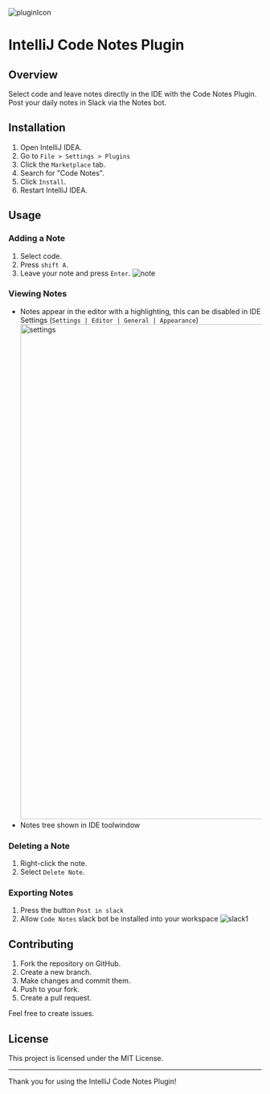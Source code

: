 ![pluginIcon](https://github.com/user-attachments/assets/52700721-1e24-4592-82f3-20016656c89a)

# IntelliJ Code Notes Plugin
## Overview

Select code and leave notes directly in the IDE with the Code Notes Plugin. Post your daily notes in Slack via the Notes bot.

## Installation

1. Open IntelliJ IDEA.
2. Go to `File > Settings > Plugins`
3. Click the `Marketplace` tab.
4. Search for "Code Notes".
5. Click `Install`.
6. Restart IntelliJ IDEA.

## Usage

### Adding a Note

1. Select code.
2. Press `shift A`.
3. Leave your note and press `Enter`.
![note](https://github.com/user-attachments/assets/b0bbc963-1660-4540-b0dd-e67e89fba4ce)


### Viewing Notes

- Notes appear in the editor with a highlighting, this can be disabled in IDE Settings (`Settings | Editor | General | Appearance`)
  <img width="983" alt="settings" src="https://github.com/user-attachments/assets/167247c8-9b81-454e-be64-6574c526be99">
- Notes tree shown in IDE toolwindow
  
### Deleting a Note

1. Right-click the note.
2. Select `Delete Note`.

### Exporting Notes

1. Press the button `Post in slack`
2. Allow `Code Notes` slack bot be installed into your workspace
![slack1](https://github.com/user-attachments/assets/442d9a71-3ceb-4c5e-988d-9dafe778c26f)

## Contributing

1. Fork the repository on GitHub.
2. Create a new branch.
3. Make changes and commit them.
4. Push to your fork.
5. Create a pull request.

Feel free to create issues.

## License

This project is licensed under the MIT License.

---

Thank you for using the IntelliJ Code Notes Plugin!
